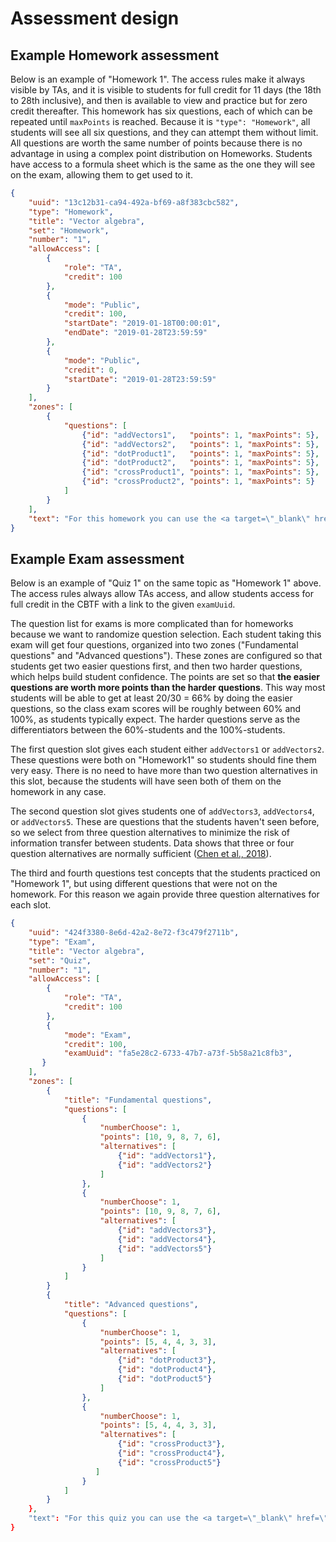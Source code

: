 # Assessment design

## Example Homework assessment

Below is an example of "Homework 1". The access rules make it always visible by TAs, and it is visible to students for full credit for 11 days (the 18th to 28th inclusive), and then is available to view and practice but for zero credit thereafter. This homework has six questions, each of which can be repeated until `maxPoints` is reached. Because it is `"type": "Homework"`, all students will see all six questions, and they can attempt them without limit. All questions are worth the same number of points because there is no advantage in using a complex point distribution on Homeworks. Students have access to a formula sheet which is the same as the one they will see on the exam, allowing them to get used to it.

```json
{
    "uuid": "13c12b31-ca94-492a-bf69-a8f383cbc582",
    "type": "Homework",
    "title": "Vector algebra",
    "set": "Homework",
    "number": "1",
    "allowAccess": [
        {
            "role": "TA",
            "credit": 100
        },
        {
            "mode": "Public",
            "credit": 100,
            "startDate": "2019-01-18T00:00:01",
            "endDate": "2019-01-28T23:59:59"
        },
        {
            "mode": "Public",
            "credit": 0,
            "startDate": "2019-01-28T23:59:59"
        }
    ],
    "zones": [
        {
            "questions": [
                {"id": "addVectors1",   "points": 1, "maxPoints": 5},
                {"id": "addVectors2",   "points": 1, "maxPoints": 5},
                {"id": "dotProduct1",   "points": 1, "maxPoints": 5},
                {"id": "dotProduct2",   "points": 1, "maxPoints": 5},
                {"id": "crossProduct1", "points": 1, "maxPoints": 5},
                {"id": "crossProduct2", "points": 1, "maxPoints": 5}
            ]
        }
    ],
    "text": "For this homework you can use the <a target=\"_blank\" href=\"<%= clientFilesCourse %>/formulas.pdf\">formula sheet</a>."
}
```

## Example Exam assessment

Below is an example of "Quiz 1" on the same topic as "Homework 1" above. The access rules always allow TAs access, and allow students access for full credit in the CBTF with a link to the given `examUuid`.

The question list for exams is more complicated than for homeworks because we want to randomize question selection. Each student taking this exam will get four questions, organized into two zones ("Fundamental questions" and "Advanced questions"). These zones are configured so that students get two easier questions first, and then two harder questions, which helps build student confidence. The points are set so that **the easier questions are worth more points than the harder questions**. This way most students will be able to get at least 20/30 = 66% by doing the easier questions, so the class exam scores will be roughly between 60% and 100%, as students typically expect. The harder questions serve as the differentiators between the 60%-students and the 100%-students.

The first question slot gives each student either `addVectors1` or `addVectors2`. These questions were both on "Homework1" so students should fine them very easy. There is no need to have more than two question alternatives in this slot, because the students will have seen both of them on the homework in any case.

The second question slot gives students one of `addVectors3`, `addVectors4`, or `addVectors5`. These are questions that the students haven't seen before, so we select from three question alternatives to minimize the risk of information transfer between students. Data shows that three or four question alternatives are normally sufficient ([Chen et al., 2018](http://lagrange.mechse.illinois.edu/pubs/ChWeZi2018a/)).

The third and fourth questions test concepts that the students practiced on "Homework 1", but using different questions that were not on the homework. For this reason we again provide three question alternatives for each slot.

```json
{
    "uuid": "424f3380-8e6d-42a2-8e72-f3c479f2711b",
    "type": "Exam",
    "title": "Vector algebra",
    "set": "Quiz",
    "number": "1",
    "allowAccess": [
        {
            "role": "TA",
            "credit": 100
        },
        {
            "mode": "Exam",
            "credit": 100,
            "examUuid": "fa5e28c2-6733-47b7-a73f-5b58a21c8fb3",
       }
    ],
    "zones": [
        {
            "title": "Fundamental questions",
            "questions": [
                {
                    "numberChoose": 1,
                    "points": [10, 9, 8, 7, 6],
                    "alternatives": [
                        {"id": "addVectors1"},
                        {"id": "addVectors2"}
                    ]
                },
                {
                    "numberChoose": 1,
                    "points": [10, 9, 8, 7, 6],
                    "alternatives": [
                        {"id": "addVectors3"},
                        {"id": "addVectors4"},
                        {"id": "addVectors5"}
                    ]
                }
            ]
        }
        {
            "title": "Advanced questions",
            "questions": [
                {
                    "numberChoose": 1,
                    "points": [5, 4, 4, 3, 3],
                    "alternatives": [
                        {"id": "dotProduct3"},
                        {"id": "dotProduct4"},
                        {"id": "dotProduct5"}
                    ]
                },
                {
                    "numberChoose": 1,
                    "points": [5, 4, 4, 3, 3],
                    "alternatives": [
                        {"id": "crossProduct3"},
                        {"id": "crossProduct4"},
                        {"id": "crossProduct5"}
                   ]
                }
            ]
        }
    },
    "text": "For this quiz you can use the <a target=\"_blank\" href=\"<%= clientFilesCourse %>/formulas.pdf\">formula sheet</a>."
}
```
